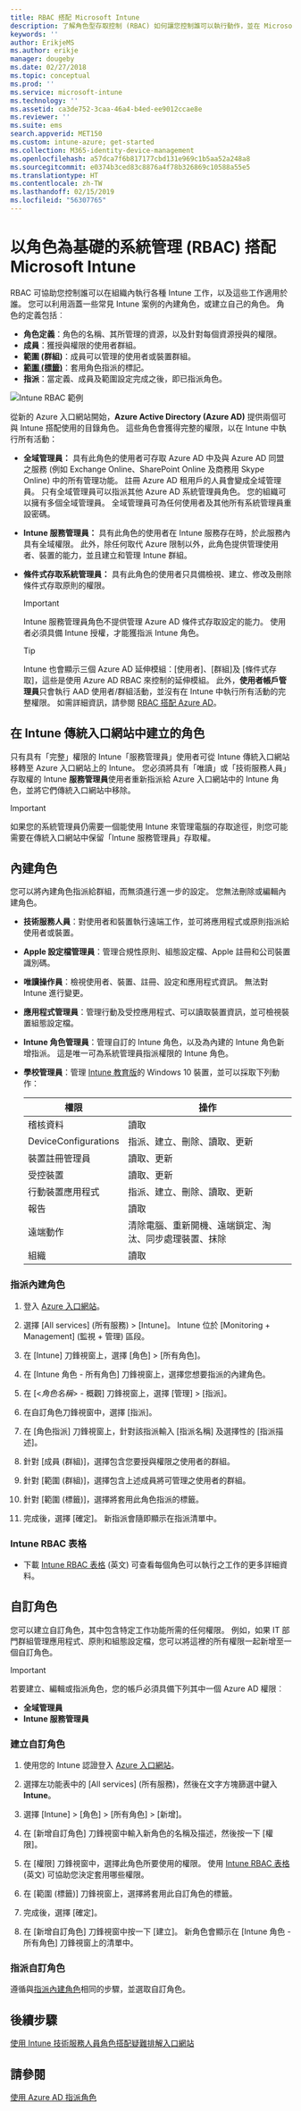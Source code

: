 ```yaml
---
title: RBAC 搭配 Microsoft Intune
description: 了解角色型存取控制 (RBAC) 如何讓您控制誰可以執行動作，並在 Microsoft Intune 中進行變更。
keywords: ''
author: ErikjeMS
ms.author: erikje
manager: dougeby
ms.date: 02/27/2018
ms.topic: conceptual
ms.prod: ''
ms.service: microsoft-intune
ms.technology: ''
ms.assetid: ca3de752-3caa-46a4-b4ed-ee9012ccae8e
ms.reviewer: ''
ms.suite: ems
search.appverid: MET150
ms.custom: intune-azure; get-started
ms.collection: M365-identity-device-management
ms.openlocfilehash: a57dca7f6b817177cbd131e969c1b5aa52a248a8
ms.sourcegitcommit: e0374b3ced83c8876a4f78b326869c10588a55e5
ms.translationtype: HT
ms.contentlocale: zh-TW
ms.lasthandoff: 02/15/2019
ms.locfileid: "56307765"
---
```

# <a name="role-based-administration-control-rbac-with-microsoft-intune"></a>以角色為基礎的系統管理 (RBAC) 搭配 Microsoft Intune

RBAC 可協助您控制誰可以在組織內執行各種 Intune 工作，以及這些工作適用於誰。 您可以利用涵蓋一些常見 Intune 案例的內建角色，或建立自己的角色。 角色的定義包括︰

- **角色定義**：角色的名稱、其所管理的資源，以及針對每個資源授與的權限。
- **成員**：獲授與權限的使用者群組。
- **範圍 (群組)**：成員可以管理的使用者或裝置群組。
- **[範圍 (標籤)](https://docs.microsoft.com/intune/scope-tags)**：套用角色指派的標記。
- **指派**：當定義、成員及範圍設定完成之後，即已指派角色。

![Intune RBAC 範例](./media/intune-rbac-1.PNG)

從新的 Azure 入口網站開始，**Azure Active Directory (Azure AD)** 提供兩個可與 Intune 搭配使用的目錄角色。 這些角色會獲得完整的權限，以在 Intune 中執行所有活動：

- **全域管理員：** 具有此角色的使用者可存取 Azure AD 中及與 Azure AD 同盟之服務 (例如 Exchange Online、SharePoint Online 及商務用 Skype Online) 中的所有管理功能。 註冊 Azure AD 租用戶的人員會變成全域管理員。 只有全域管理員可以指派其他 Azure AD 系統管理員角色。 您的組織可以擁有多個全域管理員。 全域管理員可為任何使用者及其他所有系統管理員重設密碼。

- **Intune 服務管理員：** 具有此角色的使用者在 Intune 服務存在時，於此服務內具有全域權限。 此外，除任何取代 Azure 限制以外，此角色提供管理使用者、裝置的能力，並且建立和管理 Intune 群組。

- **條件式存取系統管理員：** 具有此角色的使用者只具備檢視、建立、修改及刪除條件式存取原則的權限。

    > [!IMPORTANT]
    > Intune 服務管理員角色不提供管理 Azure AD 條件式存取設定的能力。
    > 使用者必須具備 Intune 授權，才能獲指派 Intune 角色。

    > [!TIP]
    > Intune 也會顯示三個 Azure AD 延伸模組：[使用者]、[群組]及 [條件式存取]，這些是使用 Azure AD RBAC 來控制的延伸模組。 此外，**使用者帳戶管理員**只會執行 AAD 使用者/群組活動，並沒有在 Intune 中執行所有活動的完整權限。 如需詳細資訊，請參閱 [RBAC 搭配 Azure AD](https://docs.microsoft.com/azure/active-directory/active-directory-assign-admin-roles)。

## <a name="roles-created-in-the-intune-classic-portal"></a>在 Intune 傳統入口網站中建立的角色

只有具有「完整」權限的 Intune「服務管理員」使用者可從 Intune 傳統入口網站移轉至 Azure 入口網站上的 Intune。 您必須將具有「唯讀」或「技術服務人員」存取權的 Intune **服務管理員**使用者重新指派給 Azure 入口網站中的 Intune 角色，並將它們傳統入口網站中移除。

> [!IMPORTANT]
> 如果您的系統管理員仍需要一個能使用 Intune 來管理電腦的存取途徑，則您可能需要在傳統入口網站中保留「Intune 服務管理員」存取權。

## <a name="built-in-roles"></a>內建角色

您可以將內建角色指派給群組，而無須進行進一步的設定。 您無法刪除或編輯內建角色。

- **技術服務人員**：對使用者和裝置執行遠端工作，並可將應用程式或原則指派給使用者或裝置。
- **Apple 設定檔管理員**：管理合規性原則、組態設定檔、Apple 註冊和公司裝置識別碼。
- **唯讀操作員**：檢視使用者、裝置、註冊、設定和應用程式資訊。 無法對 Intune 進行變更。
- **應用程式管理員**：管理行動及受控應用程式、可以讀取裝置資訊，並可檢視裝置組態設定檔。
- **Intune 角色管理員**：管理自訂的 Intune 角色，以及為內建的 Intune 角色新增指派。 這是唯一可為系統管理員指派權限的 Intune 角色。
- **學校管理員**：管理 [Intune 教育版](introduction-intune-education.md)的 Windows 10 裝置，並可以採取下列動作： 

    |權限|操作|
    |---|---|
    |稽核資料|讀取|
    |DeviceConfigurations|指派、建立、刪除、讀取、更新|
    |裝置註冊管理員|讀取、更新|
    |受控裝置|讀取、更新<!--, Delete [To be added in 1803]-->|
    |行動裝置應用程式|指派、建立、刪除、讀取、更新|
    |報告|讀取|
    |遠端動作|清除電腦、重新開機、遠端鎖定、淘汰、同步處理裝置、抹除|
    |組織|讀取|

### <a name="to-assign-a-built-in-role"></a>指派內建角色

1. 登入 [Azure 入口網站](https://portal.azure.com)。
2. 選擇 [All services] (所有服務) > [Intune]。 Intune 位於 [Monitoring + Management] (監視 + 管理) 區段。
3. 在 [Intune] 刀鋒視窗上，選擇 [角色] > [所有角色]。
4. 在 [Intune 角色 - 所有角色] 刀鋒視窗上，選擇您想要指派的內建角色。

5. 在 [<*角色名稱*> - 概觀] 刀鋒視窗上，選擇 [管理] > [指派]。

6. 在自訂角色刀鋒視窗中，選擇 [指派]。

7. 在 [角色指派] 刀鋒視窗上，針對該指派輸入 [指派名稱] 及選擇性的 [指派描述]。

8. 針對 [成員 (群組)]，選擇包含您要授與權限之使用者的群組。

9. 針對 [範圍 (群組)]，選擇包含上述成員將可管理之使用者的群組。

10. 針對 [範圍 (標籤)]，選擇將套用此角色指派的標籤。

11. 完成後，選擇 [確定]。 新指派會隨即顯示在指派清單中。

### <a name="intune-rbac-table"></a>Intune RBAC 表格

- 下載 [Intune RBAC 表格](https://gallery.technet.microsoft.com/Intune-RBAC-table-2e3c9a1a) \(英文\) 可查看每個角色可以執行之工作的更多詳細資料。

## <a name="custom-roles"></a>自訂角色

您可以建立自訂角色，其中包含特定工作功能所需的任何權限。 例如，如果 IT 部門群組管理應用程式、原則和組態設定檔，您可以將這裡的所有權限一起新增至一個自訂角色。

> [!IMPORTANT]
> 若要建立、編輯或指派角色，您的帳戶必須具備下列其中一個 Azure AD 權限︰
> - **全域管理員**
> - **Intune 服務管理員**

### <a name="to-create-a-custom-role"></a>建立自訂角色

1. 使用您的 Intune 認證登入 [Azure 入口網站](https://portal.azure.com)。

2. 選擇左功能表中的 [All services] (所有服務)，然後在文字方塊篩選中鍵入 **Intune**。

3. 選擇 [Intune] > [角色] > [所有角色] > [新增]。

4. 在 [新增自訂角色] 刀鋒視窗中輸入新角色的名稱及描述，然後按一下 [權限]。

5. 在 [權限] 刀鋒視窗中，選擇此角色所要使用的權限。 使用 [Intune RBAC 表格](https://gallery.technet.microsoft.com/Intune-RBAC-table-2e3c9a1a) \(英文\) 可協助您決定套用哪些權限。

6. 在 [範圍 (標籤)] 刀鋒視窗上，選擇將套用此自訂角色的標籤。

7. 完成後，選擇 [確定]。

7. 在 [新增自訂角色] 刀鋒視窗中按一下 [建立]。 新角色會顯示在 [Intune 角色 - 所有角色] 刀鋒視窗上的清單中。

### <a name="to-assign-a-custom-role"></a>指派自訂角色

遵循與[指派內建角色](https://docs.microsoft.com/intune/role-based-access-control#to-assign-a-built-in-role)相同的步驟，並選取自訂角色。

## <a name="next-steps"></a>後續步驟

[使用 Intune 技術服務人員角色搭配疑難排解入口網站](help-desk-operators.md)

## <a name="see-also"></a>請參閱

[使用 Azure AD 指派角色](https://docs.microsoft.com/azure/active-directory/active-directory-users-assign-role-azure-portal)
